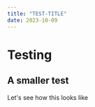 ```yaml
---
title: "TEST-TITLE"
date: 2023-10-09
---
```


# Testing

## A smaller test

Let's see how this looks like
